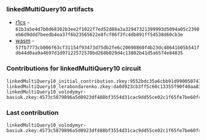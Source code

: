 ### linkedMultiQuery10 artifacts

- [r1cs](./contributions/linkedMultiQuery10/linkedMultiQuery10.r1cs) - `61b3a5e4d7b0d68302b3ee2f1022f7ed52d88a3a32947321399993d5094a05c2398eb6d9ddd7beedb4ea37f6b23565622e8fcf86f3fc4db891ff54538d60cb3e`
- [wasm](./contributions/linkedMultiQuery10/linkedMultiQuery10.wasm) - `57fb7773cb006f63cf31154f93473d75db2fe6c20698860f4b23dc48641b05b541fdb44d0aa9a4697d1d97122572570bd268b029d4c13802b41d5a6574e84835`

### Contributions for linkedMultiQuery10 circuit

```
linkedMultiQuery10_initial_contribution.zkey:9552bdc35a6cbb91d9900507471ef3f8f61d5a15a18c97923b9f0927e62f3c6a822fd8caf3c1f97abf9e8c8b62d8b780db07acbeb07f333a850fb525a5199d3c
linkedMultiQuery10_lerabondarenko.zkey:da0d923cb3ff5c60c13355f90f40aa8344e3f393bebecd3ca29f617d46ced986a16366e720a4586569ebff598c2712a2e38441f5cf27a8062670d603a2ca6e6d
linkedMultiQuery10_volodymyr-basiuk.zkey:4573c5879896a5d0923df488bf3554d31cac9dd55ce02c1f65fe7be60f4188daa5573667eed52bfa0cbfac55ff2ebf31bcb03e0b4bb7becb598cf761d87429ec
```

### Last contribution
```
linkedMultiQuery10_volodymyr-basiuk.zkey:4573c5879896a5d0923df488bf3554d31cac9dd55ce02c1f65fe7be60f4188daa5573667eed52bfa0cbfac55ff2ebf31bcb03e0b4bb7becb598cf761d87429ec
```
